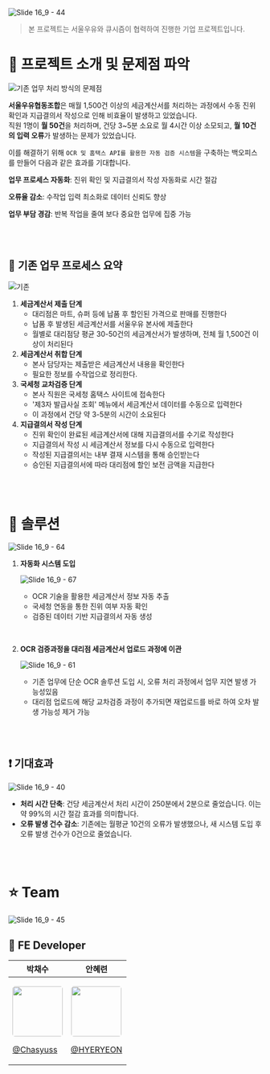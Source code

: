 ![Slide 16_9 - 44](https://github.com/user-attachments/assets/51d38519-516b-418f-bd46-260e3a20aeb0)

> 본 프로젝트는 서울우유와 큐시즘이 협력하여 진행한 기업 프로젝트입니다.

# 🥛 프로젝트 소개 및 문제점 파악

![기존 업무 처리 방식의 문제점](https://github.com/user-attachments/assets/4de1062e-0420-403d-b687-67c2f8a6d504)

**서울우유협동조합**은 매월 1,500건 이상의 세금계산서를 처리하는 과정에서 수동 진위 확인과 지급결의서 작성으로 인해 비효율이 발생하고 있었습니다.
<br/>직원 1명이 **월 50건**을 처리하며, 건당 3~5분 소요로 월 4시간 이상 소모되고, **월 10건의 입력 오류**가 발생하는 문제가 있었습니다.

이를 해결하기 위해 `OCR 및 홈택스 API를 활용한 자동 검증 시스템`을 구축하는 백오피스를 만들어 다음과 같은 효과를 기대합니다.

**업무 프로세스 자동화**: 진위 확인 및 지급결의서 작성 자동화로 시간 절감

**오류율 감소**: 수작업 입력 최소화로 데이터 신뢰도 향상

**업무 부담 경감**: 반복 작업을 줄여 보다 중요한 업무에 집중 가능

<br/>
<br/>

## 🔄 기존 업무 프로세스 요약

![기존](https://github.com/user-attachments/assets/701f786f-ad44-4292-875b-10f309c3153b)

1. **세금계산서 제출 단계**
   - 대리점은 마트, 슈퍼 등에 납품 후 할인된 가격으로 판매를 진행한다
   - 납품 후 발생된 세금계산서를 서울우유 본사에 제출한다
   - 월별로 대리점당 평균 30-50건의 세금계산서가 발생하며, 전체 월 1,500건 이상이 처리된다
2. **세금계산서 취합 단계**
   - 본사 담당자는 제출받은 세금계산서 내용을 확인한다
   - 필요한 정보를 수작업으로 정리한다.
3. **국세청 교차검증 단계**
   - 본사 직원은 국세청 홈택스 사이트에 접속한다
   - '제3자 발급사실 조회' 메뉴에서 세금계산서 데이터를 수동으로 입력한다
   - 이 과정에서 건당 약 3-5분의 시간이 소요된다
4. **지급결의서 작성 단계**
   - 진위 확인이 완료된 세금계산서에 대해 지급결의서를 수기로 작성한다
   - 지급결의서 작성 시 세금계산서 정보를 다시 수동으로 입력한다
   - 작성된 지급결의서는 내부 결재 시스템을 통해 승인받는다
   - 승인된 지급결의서에 따라 대리점에 할인 보전 금액을 지급한다

<br/>
<br/>

# 🌟 솔루션

![Slide 16_9 - 64](https://github.com/user-attachments/assets/4986e04d-8ee4-4fa1-a7e1-9aa58dc2f36c)

1. **자동화 시스템 도입**

   ![Slide 16_9 - 67](https://github.com/user-attachments/assets/474d5005-535e-4930-a934-60b4d260c0cc)

   - OCR 기술을 활용한 세금계산서 정보 자동 추출
   - 국세청 연동을 통한 진위 여부 자동 확인
   - 검증된 데이터 기반 지급결의서 자동 생성

<br/>

2. **OCR 검증과정을 대리점 세금계산서 업로드 과정에 이관**

   ![Slide 16_9 - 61](https://github.com/user-attachments/assets/c482ab2d-6586-4829-9990-91c20e713962)

   - 기존 업무에 단순 OCR 솔루션 도입 시, 오류 처리 과정에서 업무 지연 발생 가능성있음
   - 대리점 업로드에 해당 교차검증 과정이 추가되면 재업로드를 바로 하여 오차 발생 가능성 제거 가능

<br/>
<br/>

## ❗️ 기대효과

![Slide 16_9 - 40](https://github.com/user-attachments/assets/e933bf12-9a10-495f-90cf-57b1389f2254)

- **처리 시간 단축**: 건당 세금계산서 처리 시간이 250분에서 2분으로 줄었습니다. 이는 약 99%의 시간 절감 효과를 의미합니다.
- **오류 발생 건수 감소**: 기존에는 월평균 10건의 오류가 발생했으나, 새 시스템 도입 후 오류 발생 건수가 0건으로 줄었습니다.

<br/>
<br/>

# ⭐ Team

![Slide 16_9 - 45](https://github.com/user-attachments/assets/4c0ea445-589a-4098-8ad9-b4e0e8f0efc0)

## 🌃 FE Developer

| 박채수                                                                                                                                                                                                    | 안혜련                                                                                                                                                                                                           |
| --------------------------------------------------------------------------------------------------------------------------------------------------------------------------------------------------------- | ---------------------------------------------------------------------------------------------------------------------------------------------------------------------------------------------------------------- |
| <p align="center"><img src="https://avatars.githubusercontent.com/u/127167163?v=4" width="100" height="100" style="border-radius: 5%;"> <p align="center"><p>[@Chasyuss](https://github.com/Chasyuss)</p> | <p align="center"><img src="https://avatars.githubusercontent.com/u/100520490?v=4" width="100" height="100" style="border-radius: 5%;"></p> <p align="center"><p>[@HYERYEON](https://github.com/anhyeryeon2)</p> |

</br>
